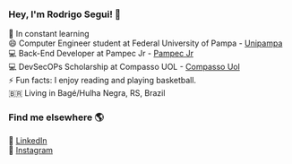 
### Hey, I'm Rodrigo Segui! 👋

🔭 In constant learning <br>
😄  Computer Engineer student at Federal University of Pampa - [Unipampa](https://unipampa.edu.br/)<br>
💻 Back-End Developer at Pampec Jr - [Pampec Jr](https://pampecjr.com/)<br>
💻 DevSecOPs Scholarship at Compasso UOL - [Compasso Uol](https://compassouol.com/)<br>
⚡ Fun facts: I enjoy reading and playing basketball. <br>
🇧🇷 Living in Bagé/Hulha Negra, RS, Brazil <br>

### Find me elsewhere 🌎

🚀 [LinkedIn](https://www.linkedin.com/in/rodrigoasegui/) <br>
📸 [Instagram](https://instagram.com/rodrigo_segui/) <br>
